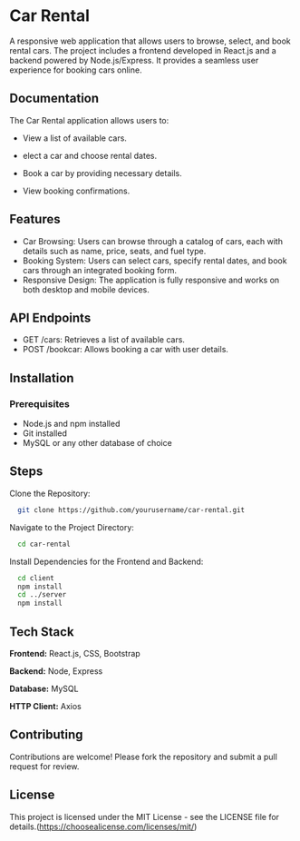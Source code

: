 
# Car Rental

A responsive web application that allows users to browse, select, and book rental cars. The project includes a frontend developed in React.js and a backend powered by Node.js/Express. It provides a seamless user experience for booking cars online.


## Documentation

The Car Rental application allows users to:

- View a list of available cars.

- elect a car and choose rental dates.

- Book a car by providing necessary details.

- View booking confirmations.


## Features

- Car Browsing: Users can browse through a catalog of cars, each with details such as name, price, seats, and fuel type.
- Booking System: Users can select cars, specify rental dates, and book cars through an integrated booking form.
- Responsive Design: The application is fully responsive and works on both desktop and mobile devices.


## API Endpoints

- GET /cars: Retrieves a list of available cars.
- POST /bookcar: Allows booking a car with user details.


## Installation

### Prerequisites
- Node.js and npm installed
- Git installed
- MySQL or any other database of choice

## Steps

Clone the Repository:
```bash
  git clone https://github.com/yourusername/car-rental.git
```
Navigate to the Project Directory:
```bash
  cd car-rental
```
Install Dependencies for the Frontend and Backend:
```bash
  cd client
  npm install
  cd ../server
  npm install
```
    
## Tech Stack

**Frontend:** React.js, CSS, Bootstrap

**Backend:** Node, Express

**Database:** MySQL

**HTTP Client:** Axios


## Contributing

Contributions are welcome! Please fork the repository and submit a pull request for review.
## License

This project is licensed under the MIT License - see the LICENSE file for details.(https://choosealicense.com/licenses/mit/)

